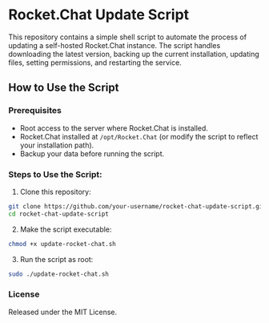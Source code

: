 # Rocket.Chat Update Script

This repository contains a simple shell script to automate the process of updating a self-hosted Rocket.Chat instance. The script handles downloading the latest version, backing up the current installation, updating files, setting permissions, and restarting the service.

## How to Use the Script

### Prerequisites

- Root access to the server where Rocket.Chat is installed.
- Rocket.Chat installed at `/opt/Rocket.Chat` (or modify the script to reflect your installation path).
- Backup your data before running the script.

### Steps to Use the Script:

1. Clone this repository:

```bash
git clone https://github.com/your-username/rocket-chat-update-script.git
cd rocket-chat-update-script
```

2. Make the script executable:

```bash
chmod +x update-rocket-chat.sh
```

3. Run the script as root:

```bash
sudo ./update-rocket-chat.sh
```

### License

Released under the MIT License.
